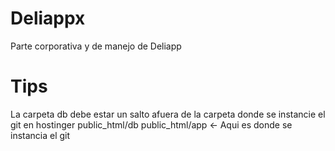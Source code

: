 # Deliappx
Parte corporativa y de manejo de Deliapp

# Tips
 La carpeta db debe estar un salto afuera de la carpeta donde se instancie el git 
 en hostinger 
 public_html/db
 public_html/app    <-  Aqui es donde se instancia el git 
